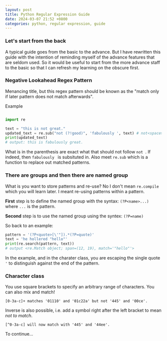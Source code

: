```yaml
---
layout: post
title: Python Regular Expression Guide
date: 2024-03-07 21:52 +0800
categories: python, regular expression, guide
---
```


### Let's start from the back

A typical guide goes from the basic to the advance. But I have rewritten this guide with the intention of reminding myself of the advance features that are seldom used. So it would be useful to start from the more advance staff to the basic so that I can refresh my learning on the obscure first. 

### Negative Lookahead Regex Pattern

Menancing title, but this regex pattern should be known as the "match only if later pattern does not match afterwards". 


Example


```python

import re

text = "this is not great."
updated_text = re.sub("not (?!good)", 'fabulously ', text) # not<space> is replaced
print(updated_text)
# output: this is fabulously great.
```

What is in the parenthesis are exact what that should not follow `not `. If indeed, then `fabulously ` is subsituted in. Also meet `re.sub` which is a function to replace out matched patterns.

### There are groups and then there are named group

What is you want to store patterns and re-use? No I don't mean `re.compile` which you will learn later. I meant re-using patterns within a pattern. 

**First** step is to define the named group with the syntax:
`(?P<name>...)` where `...` is the pattern.

**Second** step is to use the named group using the syntex:
`(?P=name)`

So back to an example:

```python
pattern = '(?P<quote>[\'"]).*(?P=quote)'
text = 'he hollered "hello"'
print(re.search(pattern, text))
# output <re.Match object; span=(12, 19), match='"hello"'>
```

In the example, and in the charater class, you are escaping the single quote `'` to distinguish against the end of the pattern.

### Character class

You use square brackets to specify an arbitrary range of characters. You can also mix and match!

```
[0-3a-c]+ matches '01110' and '01c22a' but not '445' and '00ce'. 
```

Inverse is also possible, i.e. add a symbol right after the left bracket to mean *not to match*. 

```
[^0-3a-c] will now match with '445' and '44ee'.
```

To continue...